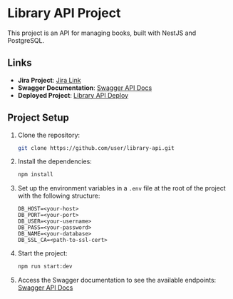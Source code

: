 # Library API Project

This project is an API for managing books, built with NestJS and PostgreSQL.

## Links

- **Jira Project**: [Jira Link]([https://your-jira-link.com](https://mspena14.atlassian.net/jira/software/projects/LA/boards/2?atlOrigin=eyJpIjoiY2NmYzg3N2UyNTQ3NDkzYmEwOTBjYjg2MGI4ZWE4MDkiLCJwIjoiaiJ9))
- **Swagger Documentation**: [Swagger API Docs](https://library-api-9ene.onrender.com/docs)
- **Deployed Project**: [Library API Deploy](https://library-api-9ene.onrender.com)

## Project Setup

1. Clone the repository:
    ```bash
    git clone https://github.com/user/library-api.git
    ```

2. Install the dependencies:
    ```bash
    npm install
    ```

3. Set up the environment variables in a `.env` file at the root of the project with the following structure:
    ```
    DB_HOST=<your-host>
    DB_PORT=<your-port>
    DB_USER=<your-username>
    DB_PASS=<your-password>
    DB_NAME=<your-database>
    DB_SSL_CA=<path-to-ssl-cert>
    ```

4. Start the project:
    ```bash
    npm run start:dev
    ```

5. Access the Swagger documentation to see the available endpoints:
    [Swagger API Docs](http://localhost:3000/docs)
